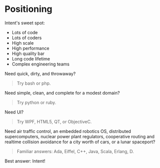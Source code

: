 # Positioning

Intent's sweet spot:

* Lots of code
* Lots of coders
* High scale
* High performance
* High quality bar
* Long code lifetime
* Complex engineering teams

Need quick, dirty, and throwaway?
>Try bash or php.

Need simple, clean, and complete for a modest domain?
>Try python or ruby.

Need UI?
>Try WPF, HTML5, QT, or ObjectiveC.

Need air traffic control, an embedded robotics OS, distributed supercomputers, nuclear power plant regulators, cooperative routing and realtime collision avoidance for a city worth of cars, or a lunar spaceport?

>Familiar answers: Ada, Eiffel, C++, Java, Scala, Erlang, D.

Best answer: Intent!